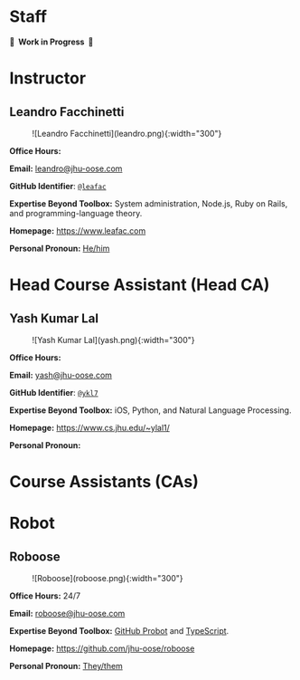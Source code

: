 # Staff

**🚧  Work in Progress  🚧**

# Instructor

## Leandro Facchinetti

<figure markdown="1">
![Leandro Facchinetti](leandro.png){:width="300"}
</figure>

**Office Hours:** <!-- TODO: -->

**Email:** <leandro@jhu-oose.com>

**GitHub Identifier**: [`@leafac`](https://github.com/leafac)

**Expertise Beyond Toolbox:** System administration, Node.js, Ruby on Rails, and programming-language theory.

**Homepage:** <https://www.leafac.com>

**Personal Pronoun:** [He/him](https://www.mypronouns.org/he-him)

# Head Course Assistant (Head CA)

## Yash Kumar Lal

<figure markdown="1">
![Yash Kumar Lal](yash.png){:width="300"}
</figure>

**Office Hours:** <!-- TODO: -->

**Email:** <yash@jhu-oose.com>

**GitHub Identifier**: [`@ykl7`](https://github.com/ykl7)

**Expertise Beyond Toolbox:** iOS, Python, and Natural Language Processing.

**Homepage:** <https://www.cs.jhu.edu/~ylal1/>

**Personal Pronoun:** <!-- TODO: Link to https://www.mypronouns.org/ -->

# Course Assistants (CAs)

<!-- TODO: -->

# Robot

## Roboose

<figure markdown="1">
![Roboose](roboose.png){:width="300"}
</figure>

**Office Hours:** 24/7

**Email:** <roboose@jhu-oose.com>

**Expertise Beyond Toolbox:** [GitHub Probot](https://probot.github.io) and [TypeScript](https://www.typescriptlang.org).

**Homepage:** <https://github.com/jhu-oose/roboose>

**Personal Pronoun:** [They/them](https://www.mypronouns.org/they-them)
